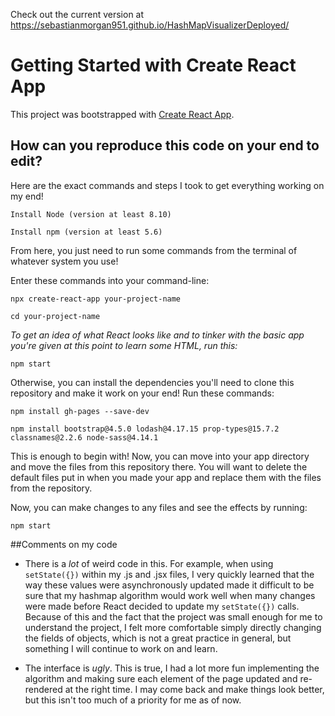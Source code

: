 Check out the current version at https://sebastianmorgan951.github.io/HashMapVisualizerDeployed/

# Getting Started with Create React App

This project was bootstrapped with [Create React App](https://github.com/facebook/create-react-app).

## How can you reproduce this code on your end to edit?

Here are the exact commands and steps I took to get everything working on my end!

`Install Node (version at least 8.10)`

`Install npm (version at least 5.6)`

From here, you just need to run some commands from the terminal of whatever system you use!

Enter these commands into your command-line:

`npx create-react-app your-project-name`

`cd your-project-name`

*To get an idea of what React looks like and to tinker with the basic app you're given at this point to learn
some HTML, run this:*

`npm start`

Otherwise, you can install the dependencies you'll need to clone this repository and make it work on your end!
Run these commands:

`npm install gh-pages --save-dev`

`npm install bootstrap@4.5.0 lodash@4.17.15 prop-types@15.7.2 classnames@2.2.6 node-sass@4.14.1`

This is enough to begin with! Now, you can move into your app directory and move the files from this repository there.
You will want to delete the default files put in when you made your app and replace them with the files from the repository.

Now, you can make changes to any files and see the effects by running:

`npm start`

##Comments on my code

- There is a *lot* of weird code in this. For example, when using `setState({})` within my .js and .jsx files,
I very quickly learned that the way these values were asynchronously updated made it difficult to be sure that
  my hashmap algorithm would work well when many changes were made before React decided to update my `setState({})` calls.
  Because of this and the fact that the project was small enough for me to understand the project, I felt more comfortable
  simply directly changing the fields of objects, which is not a great practice in general, but something I will continue to work on and learn.

- The interface is *ugly*. This is true, I had a lot more fun implementing the algorithm and making sure each element of
the page updated and re-rendered at the right time. I may come back and make things look better, but this isn't too much of
  a priority for me as of now.
